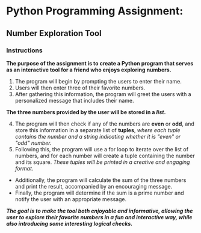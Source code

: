 # Python Programming Assignment:  
## Number Exploration Tool
### Instructions
**The purpose of the assignment is to create a Python program that serves as an interactive tool for a friend who enjoys exploring numbers.**
1. The program will begin by prompting the users to enter their name.
2. Users will then enter three of their favorite numbers. 
3. After gathering this information, the program will greet the users with a personalized message that includes their name.
   
**The three numbers provided by the user will be stored in a _list_.** 

4. The program will then check if any of the numbers are **even** or **odd**, and store this information in a separate list of **tuples**, _where each tuple contains the number and a string indicating whether it is "even" or "odd" number._
5. Following this, the program will use a for loop to iterate over the list of numbers, and for each number will create a tuple containing the number and its square. 
*These tuples will be printed in a creative and engaging format.* 
- Additionally, the program will calculate the sum of the three numbers and print the result, accompanied by an encouraging message. 
- Finally, the program will determine if the sum is a prime number and notify the user with an appropriate message.
   
***The goal is to make the tool both enjoyable and informative, allowing the user to explore their favorite numbers in a fun and interactive way, while also introducing some interesting logical checks.***
